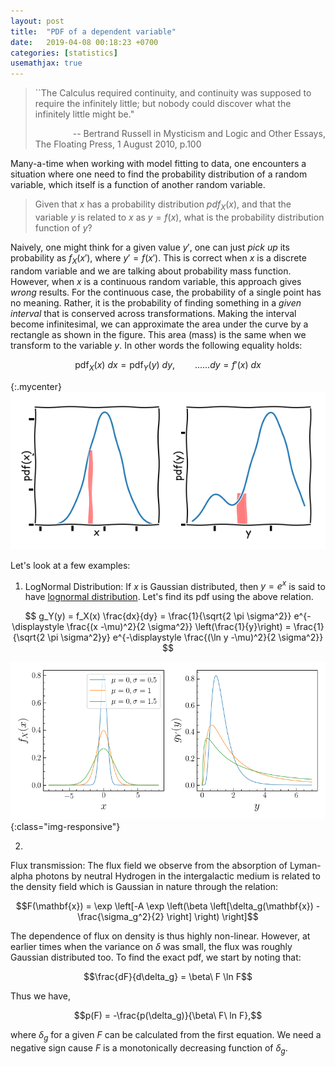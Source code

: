 ```yaml
---
layout: post
title:  "PDF of a dependent variable"
date:   2019-04-08 00:18:23 +0700
categories: [statistics]
usemathjax: true
---
```


<blockquote>
    ``The Calculus required continuity, and continuity was supposed to require the infinitely little; but nobody could discover what the infinitely little might be."
    <p> &emsp;&emsp;&emsp;&emsp; -- Bertrand Russell in Mysticism and Logic and Other Essays, The Floating Press, 1 August 2010, p.100</p>
</blockquote>



Many-a-time when working with model fitting to data, one encounters a
situation where one need to find the probability distribution of a random
variable, which itself is a function of another random variable.


> Given that $x$ has a probability distribution $pdf_X(x)$, and that the variable $y$ is related to $x$ as $y = f(x)$, what is the probability distribution function of $y$?

Naively, one might think for a given value $y'$, one can just *pick up* its
probability as $f_X(x')$, where $y' = f(x')$. This is correct when $x$ is a discrete random variable and we are talking about probability mass function. However, when $x$ is a continuous random variable, this approach gives *wrong* results. For the continuous case, the probability of a single point has no meaning. Rather, it is the probability of finding something in a *given interval* that is conserved across transformations. Making the interval become infinitesimal, we can approximate the area under the curve by a rectangle as shown in the figure. This area (mass) is the same when we transform to the variable $y$. In other words the following equality holds:


$$\mathrm{pdf}_X(x)\ dx = \mathrm{pdf}_Y(y)\ dy, \qquad ......dy = f'(x)\ dx$$


{:.mycenter}
![](/static/img/xkcd.png)

<style>
.mycenter {
    text-align:center;
    display: block;
    margin: 0 auto;
}
</style>

Let's look at a few examples:

1.
    LogNormal Distribution: If $x$ is Gaussian distributed, then $y = e^x$ is said to have [lognormal distribution](https://en.wikipedia.org/wiki/Log-normal_distribution). Let's find its pdf using the above relation.



$$
g_Y(y) = f_X(x) \frac{dx}{dy} = \frac{1}{\sqrt{2 \pi \sigma^2}} e^{-\displaystyle \frac{(x -\mu)^2}{2 \sigma^2}} \left(\frac{1}{y}\right) =  \frac{1}{\sqrt{2 \pi  \sigma^2}y} e^{-\displaystyle \frac{(\ln y -\mu)^2}{2 \sigma^2}}
$$


![composite](/static/img/pdf-of-function.png){:class="img-responsive"}

2.
 Flux transmission:
The flux field we observe from the absorption of Lyman-alpha photons by neutral Hydrogen in the intergalactic medium is related to the density field which is Gaussian in nature through the relation:

$$F(\mathbf{x}) = \exp \left[-A \exp \left(\beta \left[\delta_g(\mathbf{x}) - \frac{\sigma_g^2}{2} \right] \right) \right]$$

The dependence of flux on density is thus highly non-linear. However, at earlier times when the variance on $\delta$ was small, the flux was roughly Gaussian distributed too. To find the exact pdf, we start by noting that:

$$\frac{dF}{d\delta_g} = \beta\ F \ln F$$

Thus we have,

$$p(F) = -\frac{p(\delta_g)}{\beta\ F\ ln F},$$

where $\delta_g$ for a given $F$ can be calculated from the first equation. We need a negative sign cause $F$ is a monotonically decreasing function of $\delta_g$.


